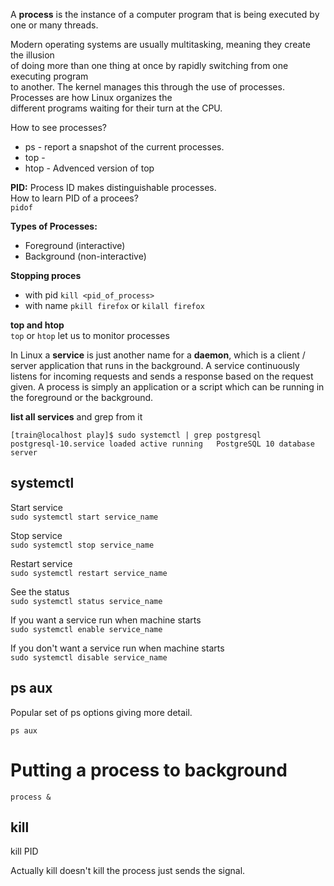 A **process** is the instance of a computer program that is being executed by one or many threads.

Modern operating systems are usually multitasking, meaning they create the illusion  
of doing more than one thing at once by rapidly switching from one executing program  
to another. The kernel manages this through the use of processes. Processes are how Linux organizes the  
different programs waiting for their turn at the CPU.  


How to see processes?  
- ps - report a snapshot of the current processes.  
- top -
- htop - Advenced version of top  

**PID:** Process ID makes distinguishable processes.  
How to learn PID of a procees?  
`pidof`

**Types of Processes:**  
- Foreground (interactive)
- Background (non-interactive)

**Stopping proces**  
- with pid
`kill <pid_of_process>`  
- with name
`pkill firefox` or `kilall firefox`  

**top and htop**  
`top` or `htop` let us to monitor processes  

In Linux a **service** is just another name for a **daemon**, which is a client / server application that runs in the background. A service continuously listens for incoming requests and sends a response based on the request given. A process is simply an application or a script which can be running in the foreground or the background.


**list all services**   and grep from it
```
[train@localhost play]$ sudo systemctl | grep postgresql
postgresql-10.service loaded active running   PostgreSQL 10 database server
```

## systemctl 
Start service  
`sudo systemctl start service_name`

Stop service  
`sudo systemctl stop service_name`

Restart service  
`sudo systemctl restart service_name`

See the status  
`sudo systemctl status service_name`

If you want a service run when machine starts  
`sudo systemctl enable service_name`

If you don't want a service run when machine starts  
`sudo systemctl disable service_name`


## ps aux 
Popular set of ps options giving more detail.
```
ps aux
```

# Putting a process to background 
`process & `  

## kill 
kill PID  

Actually kill doesn't kill the process just sends the signal.  

